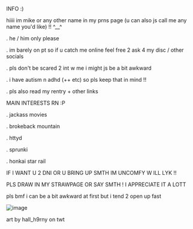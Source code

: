 INFO :)

hiiii im mike or any other name in my prns page (u can also js call me any name you'd like) !! ^__^

. he / him only please

. im barely on pt so if u catch me online feel free 2 ask 4 my disc / other socials

. pls don't be scared 2 int w me i might js be a bit awkward

. i have autism n adhd (++ etc) so pls keep that in mind !!

. pls also read my rentry + other links

MAIN INTERESTS RN :P

. jackass movies

. brokeback mountain

. httyd

. sprunki

. honkai star rail

IF I WANT U 2 DNI OR U BRING UP SMTH IM UNCOMFY W ILL LYK !!

PLS DRAW IN MY STRAWPAGE OR SAY SMTH ! I APPRECIATE IT A LOTT

pls bmf i can be a bit awkward at first but i tend 2 open up fast


![image](https://github.com/user-attachments/assets/7e898c3d-d1d0-42c5-bef9-827ab5c04cd8)

art by hall_h9rny on twt
